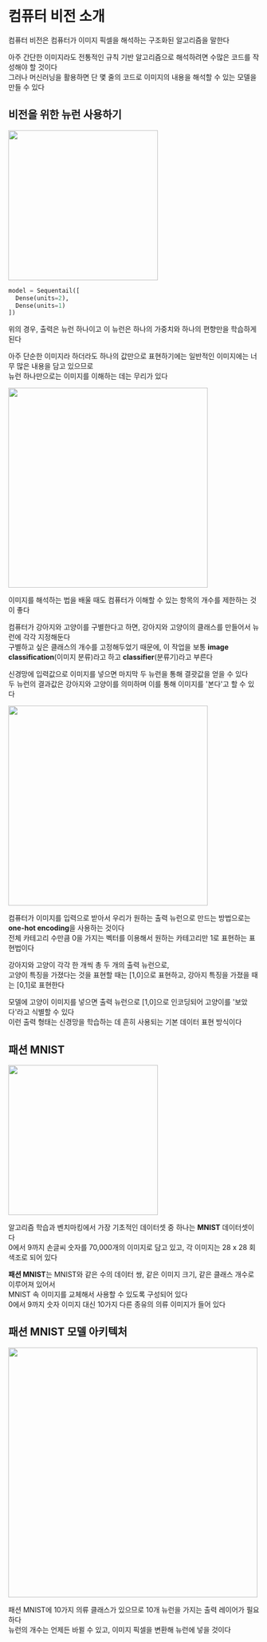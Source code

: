 # 컴퓨터 비전 소개

컴퓨터 비전은 컴퓨터가 이미지 픽셀을 해석하는 구조화된 알고리즘을 말한다    

아주 간단한 이미지라도 전통적인 규칙 기반 알고리즘으로 해석하려면 수많은 코드를 작성해야 할 것이다   
그러나 머신러닝을 활용하면 단 몇 줄의 코드로 이미지의 내용을 해석할 수 있는 모델을 만들 수 있다    

## 비전을 위한 뉴런 사용하기

<img width="300" src="https://user-images.githubusercontent.com/50200481/220627837-e3c73f12-65c6-4ca8-a71f-0b86f71f85e2.png">

```py
model = Sequentail([
  Dense(units=2),
  Dense(units=1)
])
```

위의 경우, 출력은 뉴런 하나이고 이 뉴런은 하나의 가중치와 하나의 편향만을 학습하게 된다   

아주 단순한 이미지라 하더라도 하나의 값만으로 표현하기에는 일반적인 이미지에는 너무 많은 내용을 담고 있으므로    
뉴런 하나만으로는 이미지를 이해하는 데는 무리가 있다

<img width="400" src="https://user-images.githubusercontent.com/50200481/220629355-574f671f-c09a-4863-81a9-30efcea444fd.png">

이미지를 해석하는 법을 배울 때도 컴퓨터가 이해할 수 있는 항목의 개수를 제한하는 것이 좋다   

컴퓨터가 강아지와 고양이를 구별한다고 하면, 강아지와 고양이의 클래스를 만들어서 뉴런에 각각 지정해둔다   
구별하고 싶은 클래스의 개수를 고정해두었기 때문에, 이 작업을 보통 **image classification**(이미지 분류)라고 하고 **classifier**(분류기)라고 부른다    

신경망에 입력값으로 이미지를 넣으면 마지막 두 뉴런을 통해 결괏값을 얻을 수 있다    
두 뉴런의 결과값은 강아지와 고양이를 의미하며 이를 통해 이미지를 '본다'고 할 수 있다  

<img width="400" src="https://user-images.githubusercontent.com/50200481/220633543-5b5d6969-10a7-40f8-bb62-32afebe27a3f.png">

컴퓨터가 이미지를 입력으로 받아서 우리가 원하는 출력 뉴런으로 만드는 방법으로는 **one-hot encoding**을 사용하는 것이다    
전체 카테고리 수만큼 0을 가지는 벡터를 이용해서 원하는 카테고리만 1로 표현하는 표현법이다

강아지와 고양이 각각 한 개씩 총 두 개의 출력 뉴런으로,    
고양이 특징을 가졌다는 것을 표현할 때는 [1,0]으로 표현하고, 강아지 특징을 가졌을 때는 [0,1]로 표현한다   

모델에 고양이 이미지를 넣으면 출력 뉴런으로 [1,0]으로 인코딩되어 고양이를 '보았다'라고 식별할 수 있다   
이런 출력 형태는 신경망을 학습하는 데 흔히 사용되는 기본 데이터 표현 방식이다   

## 패션 MNIST

<img width="300" src="https://user-images.githubusercontent.com/50200481/220640993-6b31b36a-02d6-41c0-9de1-957de47d88d0.png">

알고리즘 학습과 벤치마킹에서 가장 기초적인 데이터셋 중 하나는 **MNIST** 데이터셋이다    
0에서 9까지 손글씨 숫자를 70,000개의 이미지로 담고 있고, 각 이미지는 28 x 28 회색조로 되어 있다   

**패션 MNIST**는 MNIST와 같은 수의 데이터 쌍, 같은 이미지 크기, 같은 클래스 개수로 이루어져 있어서    
MNIST 속 이미지를 교체해서 사용할 수 있도록 구성되어 있다   
0에서 9까지 숫자 이미지 대신 10가지 다른 종유의 의류 이미지가 들어 있다     

## 패션 MNIST 모델 아키텍처

<img width="500" src="https://user-images.githubusercontent.com/50200481/220641523-88967d85-9a72-4eec-a44f-4001174c4eba.png">

패션 MNIST에 10가지 의류 클래스가 있으므로 10개 뉴런을 가지는 출력 레이어가 필요하다   
뉴런의 개수는 언제든 바뀔 수 있고, 이미지 픽셀을 변환해 뉴런에 넣을 것이다   


